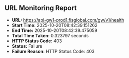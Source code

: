 ## URL Monitoring Report

- **URL:** https://api-gw1-prod1.fisglobal.com/gw/v1/health
- **Start Time:** 2025-10-20T08:42:39.151262
- **End Time:** 2025-10-20T08:42:39.475059
- **Total Time Taken:** 0.323797 seconds
- **HTTP Status Code:** 403
- **Status:** Failure
- **Failure Reason:** HTTP Status Code: 403
